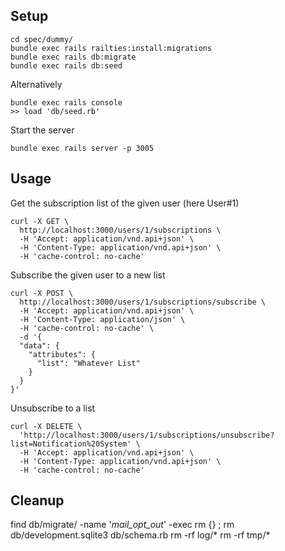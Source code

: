 ## Setup

```
cd spec/dummy/
bundle exec rails railties:install:migrations
bundle exec rails db:migrate
bundle exec rails db:seed
```

Alternatively 
```
bundle exec rails console
>> load 'db/seed.rb'
```
Start the server 

```
bundle exec rails server -p 3005
```

## Usage

Get the subscription list of the given user (here User#1) 

```
curl -X GET \
  http://localhost:3000/users/1/subscriptions \
  -H 'Accept: application/vnd.api+json' \
  -H 'Content-Type: application/vnd.api+json' \
  -H 'cache-control: no-cache'
```

Subscribe the given user to a new list

```  
curl -X POST \
  http://localhost:3000/users/1/subscriptions/subscribe \
  -H 'Accept: application/vnd.api+json' \
  -H 'Content-Type: application/json' \
  -H 'cache-control: no-cache' \
  -d '{
  "data": {
    "attributes": {
      "list": "Whatever List"
    }
  }
}'
```

Unsubscribe to a list

```
curl -X DELETE \
  'http://localhost:3000/users/1/subscriptions/unsubscribe?list=Notification%20System' \
  -H 'Accept: application/vnd.api+json' \
  -H 'Content-Type: application/vnd.api+json' \
  -H 'cache-control: no-cache'
```
  
## Cleanup

find db/migrate/ -name '*mail_opt_out*' -exec rm {} \;
rm db/development.sqlite3 
db/schema.rb 
rm -rf log/*
rm -rf tmp/*

